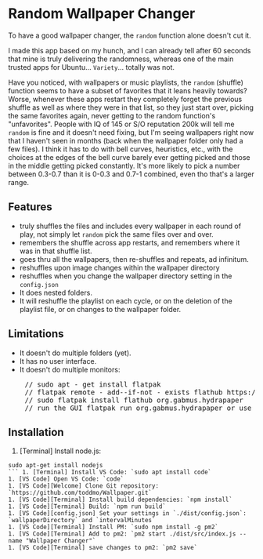# Random Wallpaper Changer

To have a good wallpaper changer, the `random` function alone doesn't cut it.

I made this app based on my hunch, and I can already tell after 60 seconds that mine is truly delivering the randomness, whereas one of the main trusted apps for Ubuntu... `Variety`... totally was not. 

Have you noticed, with wallpapers or music playlists, the `random` (shuffle) function seems to have a subset of favorites that it leans heavily towards? Worse, whenever these apps restart they completely forget the previous shuffle as well as where they were in that list, so they just start over, picking the same favorites again, never getting to the random function's "unfavorites". People with IQ of 145 or S/O reputation 200k will tell me `random` is fine and it doesn't need fixing, but I'm seeing wallpapers right now that I haven't seen in months (back when the wallpaper folder only had a few files). I think it has to do with bell curves, heuristics, etc., with the choices at the edges of the bell curve barely ever getting picked and those in the middle getting picked constantly. It's more likely to pick a number between 0.3-0.7 than it is 0-0.3 and 0.7-1 combined, even tho that's a larger range.

## Features

 - truly shuffles the files and includes every wallpaper in each round of play, not simply let `random` pick the same files over and over.
 - remembers the shuffle across app restarts, and remembers where it was in that shuffle list.
 - goes thru all the wallpapers, then re-shuffles and repeats, ad infinitum.
 - reshuffles upon image changes within the wallpaper directory
 - reshuffles when you change the wallpaper directory setting in the `config.json`
 - It does nested folders. 
 - It will reshuffle the playlist on each cycle, or on the deletion of the playlist file, or on changes to the wallpaper folder. 

## Limitations

- It doesn't do multiple folders (yet). 
- It has no user interface. 
- It doesn't do multiple monitors:
<pre>
    // sudo apt - get install flatpak
    // flatpak remote - add--if-not - exists flathub https://flathub.org/repo/flathub.flatpakrepo
    // sudo flatpak install flathub org.gabmus.hydrapaper
    // run the GUI flatpak run org.gabmus.hydrapaper or use the CLI hydrapaper - c path_to_wallpaper1 path_to_wallpaper2 ...
</pre>

## Installation

 1. [Terminal] Install node.js: 
 ```
 sudo apt-get install nodejs
 ``` 1. [Terminal] Install VS Code: `sudo apt install code`
 1. [VS Code] Open VS Code: `code`
 1. [VS Code][Welcome] Clone Git repository: `https://github.com/toddmo/Wallpaper.git`
 1. [VS Code][Terminal] Install build dependencies: `npm install`
 1. [VS Code][Terminal] Build: `npm run build`
 1. [VS Code][config.json] Set your settings in `./dist/config.json`: `wallpaperDirectory` and `intervalMinutes`
 1. [VS Code][Terminal] Install PM: `sudo npm install -g pm2`
 1. [VS Code][Terminal] Add to pm2: `pm2 start ./dist/src/index.js --name "Wallpaper Changer"`
 1. [VS Code][Terminal] save changes to pm2: `pm2 save`


